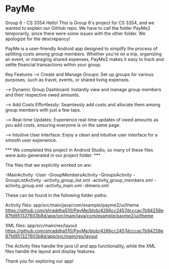 # PayMe
Group 6 - CS 3354
Hello! This is Group 6's project for CS 3354, and we wanted to explain our GitHub repo. We have to call the folder PayMe2 temporarily, since there were some issues with the other folder. We apologize for the descrepancy!

PayMe is a user-friendly Android app designed to simplify the process of splitting costs among group members. Whether you're on a trip, organizing an event, or managing shared expenses, PayMe2 makes it easy to track and settle financial transactions within your group.

Key Features
--> Create and Manage Groups: Set up groups for various purposes, such as travel, events, or shared living expenses.

--> Dynamic Group Dashboard: Instantly view and manage group members and their respective owed amounts.

--> Add Costs Effortlessly: Seamlessly add costs and allocate them among group members with just a few taps.

--> Real-time Updates: Experience real-time updates of owed amounts as you add costs, ensuring everyone is on the same page.

--> Intuitive User Interface: Enjoy a clean and intuitive user interface for a smooth user experience.

*** We completed this project in Android Studio, so many of these files were auto-generated in our project folder. ***

The files that we explicitly worked on are:

-MainActivity
-User
-GroupMembersActivity
-GroupsActivity
-GroupListActivity
-activity_group_list.xml
-activity_group_members.xml
-activity_group.xml
-activity_main.xml
-dimens.xml

These can be found in the following folder paths:

Activity files:
app/src/main/java/com/example/payme2/ui/theme
https://github.com/shraddha510/PayMe/blob/4266cc2457dcccac7b94258e87fd951327603b8d/app/src/main/java/com/example/payme2/ui/theme

XML files:
app/src/main/res/layout
https://github.com/shraddha510/PayMe/blob/4266cc2457dcccac7b94258e87fd951327603b8d/app/src/main/res/layout

The Activity files handle the java UI and app functionality, while the XML files handle the layout and display features.

Thank you for exploring our app!
